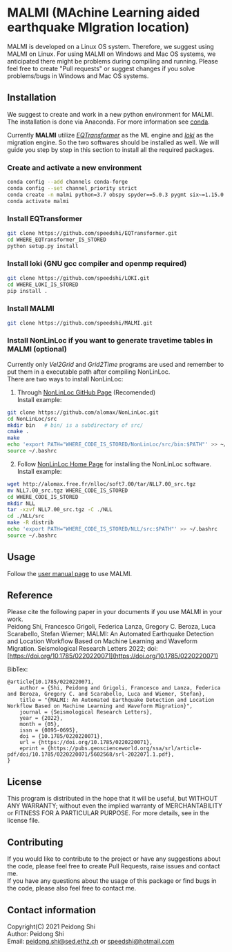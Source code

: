 # MALMI (MAchine Learning aided earthquake MIgration location)  
MALMI is developed on a Linux OS system. Therefore, we suggest using MALMI on Linux. For using MALMI on Windows and Mac OS systems, we anticipated there might be problems during compiling and running. Please feel free to create "Pull requests" or suggest changes if you solve problems/bugs in Windows and Mac OS systems.

## Installation 
We suggest to create and work in a new python environment for MALMI. The installation is done via Anaconda. For more information see [conda](https://docs.conda.io/en/latest/).

Currently **MALMI** utilize [*EQTransformer*](https://github.com/speedshi/EQTransformer) as the ML engine and [*loki*](https://github.com/speedshi/LOKI) as the migration engine. So the two softwares should be installed as well. We will guide you step by step in this section to install all the required packages.

### Create and activate a new environment 
```bash
conda config --add channels conda-forge
conda config --set channel_priority strict
conda create -n malmi python=3.7 obspy spyder==5.0.3 pygmt six~=1.15.0 numpy~=1.19.2 protobuf'<3.20,>=3.9.2'
conda activate malmi
```

### Install EQTransformer 
```bash
git clone https://github.com/speedshi/EQTransformer.git
cd WHERE_EQTransformer_IS_STORED
python setup.py install
```

### Install loki (GNU gcc compiler and openmp required)
```bash
git clone https://github.com/speedshi/LOKI.git
cd WHERE_LOKI_IS_STORED
pip install .
```

### Install MALMI 
```bash
git clone https://github.com/speedshi/MALMI.git
```

### Install NonLinLoc if you want to generate travetime tables in MALMI (optional)
Currently only *Vel2Grid* and *Grid2Time* programs are used and remember to put them in a executable path after compiling NonLinLoc.  
There are two ways to install NonLinLoc:

1. Through [NonLinLoc GitHub Page](https://github.com/alomax/NonLinLoc) (Recomended)  
Install example:
```bash
git clone https://github.com/alomax/NonLinLoc.git
cd NonLinLoc/src
mkdir bin   # bin/ is a subdirectory of src/
cmake .
make
echo 'export PATH="WHERE_CODE_IS_STORED/NonLinLoc/src/bin:$PATH"' >> ~/.bashrc
source ~/.bashrc
```

2. Follow [NonLinLoc Home Page](http://alomax.free.fr/nlloc/) for installing the NonLinLoc software.   
Install example:
```bash
wget http://alomax.free.fr/nlloc/soft7.00/tar/NLL7.00_src.tgz
mv NLL7.00_src.tgz WHERE_CODE_IS_STORED
cd WHERE_CODE_IS_STORED
mkdir NLL
tar -xzvf NLL7.00_src.tgz -C ./NLL
cd ./NLL/src
make -R distrib
echo 'export PATH="WHERE_CODE_IS_STORED/NLL/src:$PATH"' >> ~/.bashrc
source ~/.bashrc
```

## Usage 
Follow the [user manual page](https://github.com/speedshi/MALMI/blob/main/user_manual.md) to use MALMI. 

## Reference 
Please cite the following paper in your documents if you use MALMI in your work.  
Peidong Shi, Francesco Grigoli, Federica Lanza, Gregory C. Beroza, Luca Scarabello, Stefan Wiemer; MALMI: An Automated Earthquake Detection and Location Workflow Based on Machine Learning and Waveform Migration. Seismological Research Letters 2022; doi: [https://doi.org/10.1785/0220220071](https://doi.org/10.1785/0220220071)

BibTex:
```
@article{10.1785/0220220071,
    author = {Shi, Peidong and Grigoli, Francesco and Lanza, Federica and Beroza, Gregory C. and Scarabello, Luca and Wiemer, Stefan},
    title = "{MALMI: An Automated Earthquake Detection and Location Workflow Based on Machine Learning and Waveform Migration}",
    journal = {Seismological Research Letters},
    year = {2022},
    month = {05},
    issn = {0895-0695},
    doi = {10.1785/0220220071},
    url = {https://doi.org/10.1785/0220220071},
    eprint = {https://pubs.geoscienceworld.org/ssa/srl/article-pdf/doi/10.1785/0220220071/5602568/srl-2022071.1.pdf},
}
```

## License 
This program is distributed in the hope that it will be useful, but WITHOUT ANY WARRANTY; without even the implied warranty of MERCHANTABILITY or FITNESS FOR A PARTICULAR PURPOSE. For more details, see in the license file.

## Contributing
If you would like to contribute to the project or have any suggestions about the code, please feel free to create Pull Requests, raise issues and contact me.  
If you have any questions about the usage of this package or find bugs in the code, please also feel free to contact me.

## Contact information 
Copyright(C) 2021 Peidong Shi  
Author: Peidong Shi  
Email: peidong.shi@sed.ethz.ch or speedshi@hotmail.com


